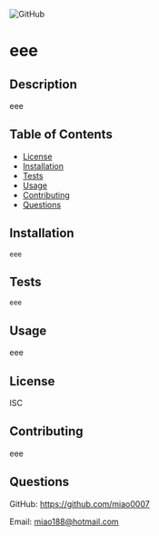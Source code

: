
    
  ![GitHub](https://img.shields.io/badge/license-ISC-blue)
    
  # eee
  ## Description
  eee
  ## Table of Contents
  * [License](#license)
  * [Installation](#installation)
  * [Tests](#tests)
  * [Usage](#usage)
  * [Contributing](#contribution)
  * [Questions](#questions)
  ## Installation
  ``` eee ```
  ## Tests
  ``` eee ```
  ## Usage
  eee
  ## License
  ISC
  ## Contributing
  eee
  ## Questions
  GitHub: https://github.com/miao0007
  
  Email:  miao188@hotmail.com
  